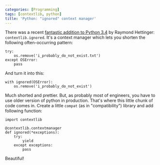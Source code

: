 ```yaml
---
categories: [Programming]
tags: [contextlib, python]
title: 'Python: "ignored" context manager'
---
```


There was a recent [fantastic addition to Python 3.4](http://hg.python.org/cpython/rev/406b47c64480) by Raymond Hettinger: `contextlib.ignored`. It's a context manager which lets you shorten the following often-occurring pattern:

    try:
        os.remove('i_probably_do_not_exist.txt')
    except OSError:
        pass

And turn it into this:

    with ignored(OSError):
        os.remove('i_probably_do_not_exist')

Much shorted and prettier. But, as probably most of engineers, you have to use older version of python in production. That's where this little chunk of code comes in. Create a little `compat` (as in "compatibility") library and add following function:

    import contextlib

    @contextlib.contextmanager
    def ignored(*exceptions):
        try:
            yield
        except exceptions:
            pass

Beautiful!
